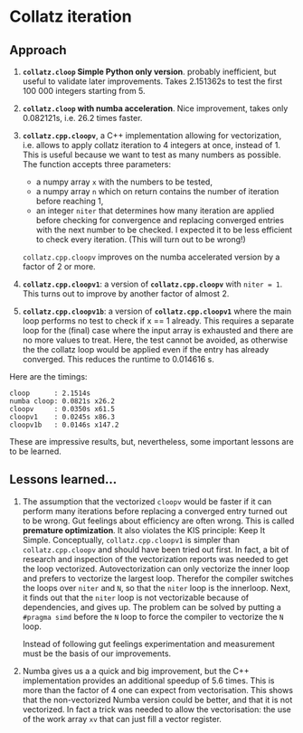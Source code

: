 # Collatz iteration

## Approach

1. **`collatz.cloop` Simple Python only version**. probably inefficient, but useful to validate later improvements. Takes 2.151362s to test the first 100 000 integers starting from 5. 

2. **`collatz.cloop` with numba acceleration**. Nice improvement, takes only 0.082121s, i.e. 26.2 times faster. 

3. **`collatz.cpp.cloopv`**, a C++ implementation allowing for vectorization, i.e. allows to apply collatz iteration to 4 integers at once, instead of 1. This is useful because we want to test as many 
   numbers as possible. The function accepts three parameters:
    * a numpy array `x` with the numbers to be tested,
    * a numpy array `n` which on return contains the number of iteration before reaching 1,
    * an integer `niter` that determines how many iteration are applied before checking for convergence and replacing converged entries with the next number to be checked. I expected it to be 
    less efficient to check every iteration. (This will turn out to be wrong!)

   `collatz.cpp.cloopv` improves on the numba accelerated version by a factor of 2 or more. 

4. **`collatz.cpp.cloopv1`**: a version of **`collatz.cpp.cloopv`** with `niter = 1`. This turns out to improve by another factor of almost 2. 

5. **`collatz.cpp.cloopv1b`**: a version of **`collatz.cpp.cloopv1`** where the main loop performs no test to check if x == 1 already. This requires a separate loop for the (final) case where the input array is exhausted and there are no more values to treat. Here, the test cannot be avoided, as otherwise the the collatz loop would be applied even if the entry has already converged. This reduces the runtime to 0.014616 s. 

Here are the timings:

    cloop      : 2.1514s
    numba cloop: 0.0821s x26.2
    cloopv     : 0.0350s x61.5
    cloopv1    : 0.0245s x86.3
    cloopv1b   : 0.0146s x147.2

These are impressive results, but, nevertheless, some important lessons are to be learned.

## Lessons learned...

1. The assumption that the vectorized `cloopv` would be faster if it can perform many iterations before replacing a converged entry turned out to be wrong. Gut feelings about efficiency are often wrong. This is called **premature optimization**. It also violates the KIS principle: Keep It Simple. Conceptually, `collatz.cpp.cloopv1` is simpler than `collatz.cpp.cloopv` and should have been tried out first. In fact, a bit of research and inspection of the vectorization reports was needed to get the loop vectorized. Autovectorization can only vectorize the inner loop and prefers to vectorize the largest loop. Therefor the compiler switches the loops over `niter` and `N`, so that the `niter` loop is the innerloop.  Next, it finds out that the `niter` loop is not vectorizable because of dependencies, and gives up.  The problem can be solved by putting a `#pragma simd` before the `N` loop to force the compiler to vectorize the `N` loop.

   Instead of following gut feelings experimentation and measurement must be the basis of our improvements. 

2. Numba gives us a a quick and big improvement, but the C++ implementation provides an additional speedup of 5.6 times. This is more than the factor of 4 one can expect from vectorisation. This shows that the non-vectorized Numba version could be better, and that it is not vectorized. In fact a trick was needed to allow the vectorisation: the use of the work array `xv` that can just fill a vector register. 
